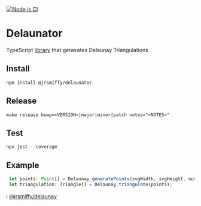  [![Node.js CI](https://github.com/JRSmiffy/delaunator/actions/workflows/main.yaml/badge.svg)](https://github.com/JRSmiffy/delaunator/actions/workflows/main.yaml)
 
 # Delaunator
TypeScript [library](https://www.npmjs.com/package/@jrsmiffy/delaunator) that generates Delaunay Triangulations <br>

## Install
`npm install @jrsmiffy/delaunator`

## Release
`make release bump=<VERSION>|major|minor|patch notes="<NOTES>"`

## Test
`npx jest --coverage`

## Example
```typescript
 let points: Point[] = Delaunay.generatePoints(svgWidth, svgHeight, numberOfPoints);
 let triangulation: Triangle[] = Delaunay.triangulate(points);
```
ℹ️ [@jrsmiffy/delaunay](https://github.com/JRSmiffy/delaunay)